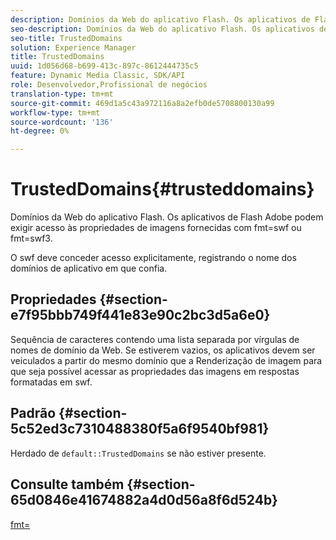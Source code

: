 ```yaml
---
description: Domínios da Web do aplicativo Flash. Os aplicativos de Flash Adobe podem exigir acesso às propriedades de imagens fornecidas com fmt=swf ou fmt=swf3.
seo-description: Domínios da Web do aplicativo Flash. Os aplicativos de Flash Adobe podem exigir acesso às propriedades de imagens fornecidas com fmt=swf ou fmt=swf3.
seo-title: TrustedDomains
solution: Experience Manager
title: TrustedDomains
uuid: 1d056d68-b699-413c-897c-8612444735c5
feature: Dynamic Media Classic, SDK/API
role: Desenvolvedor,Profissional de negócios
translation-type: tm+mt
source-git-commit: 469d1a5c43a972116a8a2efb0de5708800130a99
workflow-type: tm+mt
source-wordcount: '136'
ht-degree: 0%

---
```



# TrustedDomains{#trusteddomains}

Domínios da Web do aplicativo Flash. Os aplicativos de Flash Adobe podem exigir acesso às propriedades de imagens fornecidas com fmt=swf ou fmt=swf3.

O swf deve conceder acesso explicitamente, registrando o nome dos domínios de aplicativo em que confia.

## Propriedades {#section-e7f95bbb749f441e83e90c2bc3d5a6e0}

Sequência de caracteres contendo uma lista separada por vírgulas de nomes de domínio da Web. Se estiverem vazios, os aplicativos devem ser veiculados a partir do mesmo domínio que a Renderização de imagem para que seja possível acessar as propriedades das imagens em respostas formatadas em swf.

## Padrão {#section-5c52ed3c7310488380f5a6f9540bf981}

Herdado de `default::TrustedDomains` se não estiver presente.

## Consulte também {#section-65d0846e41674882a4d0d56a8f6d524b}

[fmt=](../../../../../is-api/http-ref/image-serving-api-ref/c-http-protocol-reference/c-command-reference/r-is-http-fmt.md#reference-cdf10043423b45ba9fe15157fb3ae37a)
